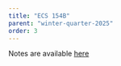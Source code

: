 ```yaml
---
title: "ECS 154B"
parent: "winter-quarter-2025"
order: 3
---
```


Notes are available [here](https://ucdavis365-my.sharepoint.com/:o:/g/personal/aazat_ucdavis_edu/EvB7z1Ysf0BEgWkwc7_NC08Bz_UhoZzJMGyo_st9yWwY8g?e=A8BC44)
